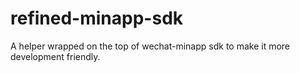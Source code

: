 # refined-minapp-sdk
A helper wrapped on the top of wechat-minapp sdk to make it more development friendly.

